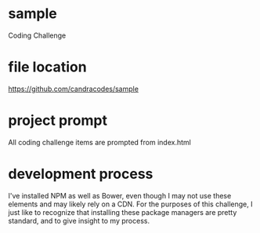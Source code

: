 # sample
Coding Challenge

# file location
https://github.com/candracodes/sample

# project prompt
All coding challenge items are prompted from index.html

# development process
I've installed NPM as well as Bower, even though I may not use these elements and may likely rely on a CDN.
For the purposes of this challenge, I just like to recognize that installing these package managers are pretty standard, and to give insight to my process.
